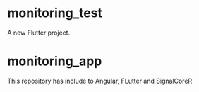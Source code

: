 
# monitoring_test

A new Flutter project.

# monitoring_app
This repository has include to Angular, FLutter and SignalCoreR

